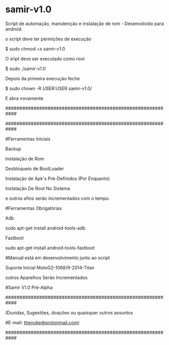 # samir-v1.0
Script de automação, manutenção e instalação de rom - Desenvolvido para android.

o script deve ter permições de execução

  $ sudo chmod +x samir-v1.0

O sript deve ser executado como root

  $ sudo ./samir-v1.0
  
Depois da primeira execução feche

  $ sudo chown -R $USER:$USER samir-v1.0/
  
E abra novamente

############################################################


############################################################

#Ferramentas Iniciais

Backup

Instalação de Rom

Desbloqueio de BootLoader

Instalação de Apk's Pré-Definidos (Por Enquanto)

Instalação De Root No Sistema

e outros afins serão incrementados com o tempo.

#Ferramentas Obrigatórias

Adb

sudo apt-get install android-tools-adb

Fastboot

sudo apt-get install android-tools-fastboot

#Manual está em desenvolvimento junto ao script

Suporte Inicial
MotoG2-1068/9-2014-Titan

outros Aparelhos Serão Incrementados

#Samir V1.0 Pré-Alpha

############################################################

(Duvidas, Sugestões, doações ou quaisquer outros assuntos

#E-mail: thenuke@protonmail.com)

############################################################

